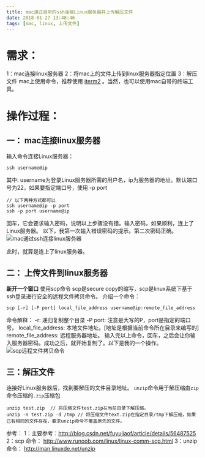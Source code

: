 ```yaml
---
title: mac通过自带的ssh连接Linux服务器并上传解压文件
date: 2018-01-27 13:48:46
tags: [mac, linux, 上传文件]
---
```

# 需求：
1：mac连接linux服务器
2：将mac上的文件上传到linux服务器指定位置
3：解压文件
mac上使用命令，推荐使用 [iterm2](https://www.iterm2.com/downloads.html) 。当然，也可以使用mac自带的终端工具。
<!-- more -->

# 操作过程：
## 一： mac连接linux服务器

输入命令连接Linux服务器：
```
ssh username@ip 
```
其中: username为登录Linux服务器所需的用户名，ip为服务器的地址。默认端口号为22，如果要指定端口号，使用 -p port
```
// 以下两种方式都可以
ssh username@ip -p port 
ssh -p port username@ip 
```
回车，它会要求输入密码，说明以上步骤没有错。输入密码，如果顺利，连上了Linux服务器。
以下，我第一次输入错误密码的提示。第二次密码正确。
![mac通过ssh连接linux服务器](http://images2017.cnblogs.com/blog/564792/201801/564792-20180127132751803-1806625861.png)

此时，就算是连上了linux服务器。

## 二： 上传文件到linux服务器
**新开一个窗口** 使用scp命令
scp是secure copy的缩写，scp是linux系统下基于ssh登录进行安全的远程文件拷贝命令。
介绍一个命令：
```
scp [-r] [-P port] local_file_address username@ip:remote_file_address
```
命令解释：
-r: 递归复制整个目录
-P port: 注意是大写的P，port是指定的端口号。
local_file_address:  本地文件地址。[地址是根据当前命令所在目录来编写的]
remote_file_address: 远程服务器地址。 
输入完以上命令，回车，之后会让你输入服务器密码。成功之后，就开始复制了。以下是我的一个操作。
![scp远程文件拷贝命令](http://images2017.cnblogs.com/blog/564792/201801/564792-20180127133041256-482599300.png)

## 三：解压文件
连接好Linux服务器后，找到要解压的文件目录地址。
`unzip`命令用于解压缩由`zip`命令压缩的`.zip`压缩包

```
unzip test.zip  // 将压缩文件test.zip在当前目录下解压缩。
unzip -n test.zip -d /tmp // 将压缩文件text.zip在指定目录/tmp下解压缩，如果已有相同的文件存在，要求unzip命令不覆盖原先的文件。
```


参考：
1：主要参考：http://blog.csdn.net/fuyujiaof/article/details/56487525
2：scp 命令： http://www.runoob.com/linux/linux-comm-scp.html
3：unzip命令： http://man.linuxde.net/unzip